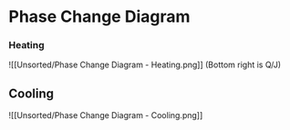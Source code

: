 # Phase Change Diagram

### Heating
![[Unsorted/Phase Change Diagram - Heating.png]]
(Bottom right is Q/J)

## Cooling
![[Unsorted/Phase Change Diagram - Cooling.png]]